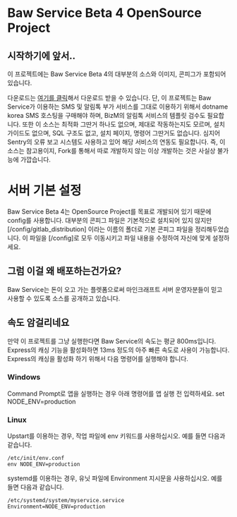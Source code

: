 # Baw Service Beta 4 OpenSource Project
## 시작하기에 앞서..
이 프로젝트에는 Baw Service Beta 4의 대부분의 소스와 이미지, 콘피그가 포함되어 있습니다.

다운로드는 [여기를 클릭](https://gitlab.com/Baw-Dev/Baw-Service/-/archive/master/Baw-Service-master.zip)해서 다운로드 받을 수 있습니다.
단, 이 프로젝트는 Baw Service가 이용하는 SMS 및 알림톡 부가 서비스를 그대로 이용하기 위해서 dotname korea SMS 호스팅을 구매해야 하며, BizM의 알림톡 서비스의 템플릿 검수도 필요합니다.
또한 이 소스는 최적화 그딴거 하나도 없으며, 제대로 작동하는지도 모르며, 설치 가이드도 없으며, SQL 구조도 없고, 설치 페이지, 명령어 그딴거도 없습니다.
심지어 Sentry의 오류 보고 시스템도 사용하고 있어 해당 서비스의 연동도 필요합니다.
즉, 이 소스는 참고용이지, Fork를 통해서 따로 개발하지 않는 이상 개발하는 것은 사실상 불가능에 가깝습니다.

# 서버 기본 설정

Baw Service Beta 4는 OpenSource Project를 목표로 개발되어 있기 때문에 config를 사용합니다.
대부분의 콘피그 파일은 기본적으로 설치되어 있지 않지만 [/config/gitlab_distribution] 이라는 이름의 폴더로 기본 콘피그 파일을 정리해두었습니다. 이 파일을 [/config]로 모두 이동시키고 파일 내용을 수정하여 자신에 맞게 설정하세요.

## 그럼 이걸 왜 배포하는건가요?
Baw Service는 돈이 오고 가는 플렛폼으로써 마인크래프트 서버 운영자분들이 믿고 사용할 수 있도록 소스를 공개하고 있습니다.

## 속도 암걸리네요
만약 이 프로젝트를 그냥 실행한다면 Baw Service의 속도는 평균 800ms입니다. Express의 캐싱 기능을 활성화하면 13ms 정도의 아주 빠른 속도로 사용이 가능합니다.
Express의 캐싱을 활성화 하기 위해서 다음 명령어를 실행해야 합니다.

### Windows
Command Prompt로 앱을 실행하는 경우 아래 명령어를 앱 실행 전 입력하세요.
	set NODE_ENV=production

### Linux
Upstart를 이용하는 경우, 작업 파일에 env 키워드를 사용하십시오. 예를 들면 다음과 같습니다.

	/etc/init/env.conf
	env NODE_ENV=production


systemd를 이용하는 경우, 유닛 파일에 Environment 지시문을 사용하십시오. 예를 들면 다음과 같습니다.

	/etc/systemd/system/myservice.service
	Environment=NODE_ENV=production
